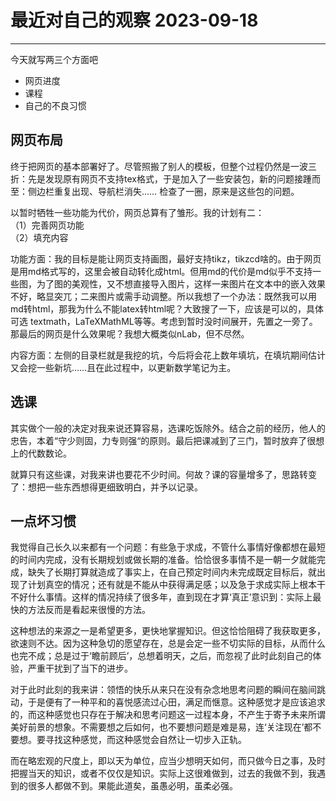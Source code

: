 # 最近对自己的观察 2023-09-18
-----------
今天就写两三个方面吧
- 网页进度
- 课程
- 自己的不良习惯

## 网页布局
终于把网页的基本部署好了。尽管照搬了别人的模板，但整个过程仍然是一波三折：先是发现原有网页不支持tex格式，于是加入了一些安装包，新的问题接踵而至：侧边栏重复出现、导航栏消失…… 检查了一圈，原来是这些包的问题。

以暂时牺牲一些功能为代价，网页总算有了雏形。我的计划有二：
 <br>
（1）完善网页功能
 <br>
（2）填充内容

功能方面：我的目标是能让网页支持画图，最好支持tikz，tikzcd啥的。由于网页是用md格式写的，这里会被自动转化成html。但用md的代价是md似乎不支持一些图，为了图的美观性，又不想直接导入图片，这样一来图片在文本中的嵌入效果不好，略显突兀；二来图片或需手动调整。所以我想了一个办法：既然我可以用md转html，那我为什么不能latex转html呢？大致搜了一下，应该是可以的，具体可选 textmath，LaTeXMathML等等。考虑到暂时没时间展开，先置之一旁了。那最后的网页是什么效果呢？我想大概类似nLab，但不尽然。

内容方面：左侧的目录栏就是我挖的坑，今后将会花上数年填坑，在填坑期间估计又会挖一些新坑……且在此过程中，以更新数学笔记为主。

## 选课
其实做个一般的决定对我来说还算容易，选课吃饭除外。结合之前的经历，他人的忠告，本着“守少则固，力专则强“的原则。最后把课减到了三门，暂时放弃了很想上的代数数论。

就算只有这些课，对我来讲也要花不少时间。何故？课的容量增多了，思路转变了：想把一些东西想得更细致明白，并予以记录。

## 一点坏习惯
我觉得自己长久以来都有一个问题：有些急于求成，不管什么事情好像都想在最短的时间内完成，没有长期规划或做长期的准备。恰恰很多事情不是一朝一夕就能完成，缺失了长期打算就造成了事实上，在自己预定时间内未完成既定目标后，就出现了计划真空的情况；还有就是不能从中获得满足感；以及急于求成实际上根本干不好什么事情。这样的情况持续了很多年，直到现在才算‘真正’意识到：实际上最快的方法反而是看起来很慢的方法。

这种想法的来源之一是希望更多，更快地掌握知识。但这恰恰阻碍了我获取更多，欲速则不达。因为这种急切的愿望存在，总是会定一些不切实际的目标，从而什么也完不成；总是过于‘瞻前顾后’，总想着明天，之后，而忽视了此时此刻自己的体验，严重干扰到了当下的进步。

对于此时此刻的我来讲：领悟的快乐从来只在没有杂念地思考问题的瞬间在脑间跳动，于是便有了一种平和的喜悦感流过心田，满足而惬意。这种感觉才是应该追求的，而这种感觉也只存在于解决和思考问题这一过程本身，不产生于寄予未来所谓美好前景的想象。不需要想之后如何，也不要想问题是难是易，连‘关注现在’都不要想。要寻找这种感觉，而这种感觉会自然让一切步入正轨。

而在略宏观的尺度上，即以天为单位，应当少想明天如何，而只做今日之事，及时把握当天的知识，或者不仅仅是知识。实际上这很难做到，过去的我做不到，我遇到的很多人都做不到。果能此道矣，虽愚必明，虽柔必强。
